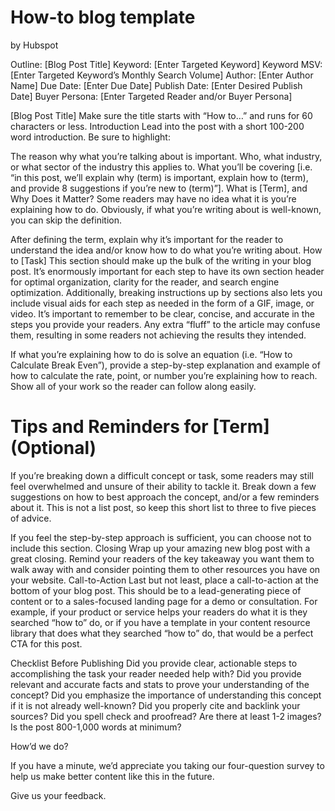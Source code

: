 # How-to blog template

by Hubspot 

Outline: [Blog Post Title]
Keyword: [Enter Targeted Keyword]
Keyword MSV: [Enter Targeted Keyword’s Monthly Search Volume]
Author: [Enter Author Name]
Due Date: [Enter Due Date]
Publish Date: [Enter Desired Publish Date]
Buyer Persona: [Enter Targeted Reader and/or Buyer Persona]




[Blog Post Title]
Make sure the title starts with “How to…” and runs for 60 characters or less.
Introduction
Lead into the post with a short 100-200 word introduction. Be sure to highlight:

The reason why what you’re talking about is important.
Who, what industry, or what sector of the industry this applies to.
What you’ll be covering [i.e. “in this post, we’ll explain why (term) is important, explain how to (term), and provide 8 suggestions if you’re new to (term)”].
What is [Term], and Why Does it Matter?
Some readers may have no idea what it is you’re explaining how to do. Obviously, if what you’re writing about is well-known, you can skip the definition. 

After defining the term, explain why it’s important for the reader to understand the idea and/or know how to do what you’re writing about. 
How to [Task] 
This section should make up the bulk of the writing in your blog post. It’s enormously important for each step to have its own section header for optimal organization, clarity for the reader, and search engine optimization. Additionally, breaking instructions up by sections also lets you include visual aids for each step as needed in the form of a GIF, image, or video. 
It’s important to remember to be clear, concise, and accurate in the steps you provide your readers. Any extra “fluff” to the article may confuse them, resulting in some readers not achieving the results they intended. 

If what you’re explaining how to do is solve an equation (i.e. “How to Calculate Break Even”), provide a step-by-step explanation and example of how to calculate the rate, point, or number you’re explaining how to reach. Show all of your work so the reader can follow along easily. 
# Tips and Reminders for [Term] (Optional)
If you’re breaking down a difficult concept or task, some readers may still feel overwhelmed and unsure of their ability to tackle it. Break down a few suggestions on how to best approach the concept, and/or a few reminders about it. This is not a list post, so keep this short list to three to five pieces of advice. 

If you feel the step-by-step approach is sufficient, you can choose not to include this section. 
Closing
Wrap up your amazing new blog post with a great closing. Remind your readers of the key takeaway you want them to walk away with and consider pointing them to other resources you have on your website. 
Call-to-Action
Last but not least, place a call-to-action at the bottom of your blog post. This should be to a lead-generating piece of content or to a sales-focused landing page for a demo or consultation. For example, if your product or service helps your readers do what it is they searched “how to” do, or if you have a template in your content resource library that does what they searched “how to” do, that would be a perfect CTA for this post. 





Checklist Before Publishing
Did you provide clear, actionable steps to accomplishing the task your reader needed help with?
Did you provide relevant and accurate facts and stats to prove your understanding of the concept?
Did you emphasize the importance of understanding this concept if it is not already well-known?
Did you properly cite and backlink your sources?
Did you spell check and proofread?
Are there at least 1-2 images?
Is the post 800-1,000 words at minimum?



How’d we do?

If you have a minute, we’d appreciate you taking our four-question survey to help us make better content like this in the future. 

Give us your feedback.




